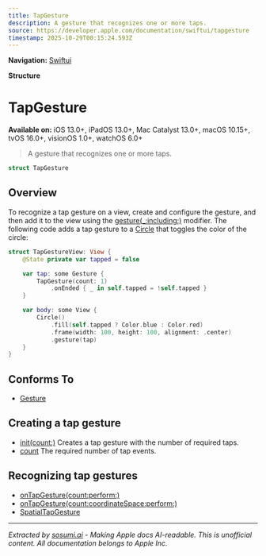 ```yaml
---
title: TapGesture
description: A gesture that recognizes one or more taps.
source: https://developer.apple.com/documentation/swiftui/tapgesture
timestamp: 2025-10-29T00:15:24.593Z
---
```


**Navigation:** [Swiftui](/documentation/swiftui)

**Structure**

# TapGesture

**Available on:** iOS 13.0+, iPadOS 13.0+, Mac Catalyst 13.0+, macOS 10.15+, tvOS 16.0+, visionOS 1.0+, watchOS 6.0+

> A gesture that recognizes one or more taps.

```swift
struct TapGesture
```

## Overview

To recognize a tap gesture on a view, create and configure the gesture, and then add it to the view using the [gesture(_:including:)](/documentation/swiftui/view/gesture(_:including:)) modifier. The following code adds a tap gesture to a [Circle](/documentation/swiftui/circle) that toggles the color of the circle:

```swift
struct TapGestureView: View {
    @State private var tapped = false

    var tap: some Gesture {
        TapGesture(count: 1)
            .onEnded { _ in self.tapped = !self.tapped }
    }

    var body: some View {
        Circle()
            .fill(self.tapped ? Color.blue : Color.red)
            .frame(width: 100, height: 100, alignment: .center)
            .gesture(tap)
    }
}
```

## Conforms To

- [Gesture](/documentation/swiftui/gesture)

## Creating a tap gesture

- [init(count:)](/documentation/swiftui/tapgesture/init(count:)) Creates a tap gesture with the number of required taps.
- [count](/documentation/swiftui/tapgesture/count) The required number of tap events.

## Recognizing tap gestures

- [onTapGesture(count:perform:)](/documentation/swiftui/view/ontapgesture(count:perform:))
- [onTapGesture(count:coordinateSpace:perform:)](/documentation/swiftui/view/ontapgesture(count:coordinatespace:perform:))
- [SpatialTapGesture](/documentation/swiftui/spatialtapgesture)

---

*Extracted by [sosumi.ai](https://sosumi.ai) - Making Apple docs AI-readable.*
*This is unofficial content. All documentation belongs to Apple Inc.*

